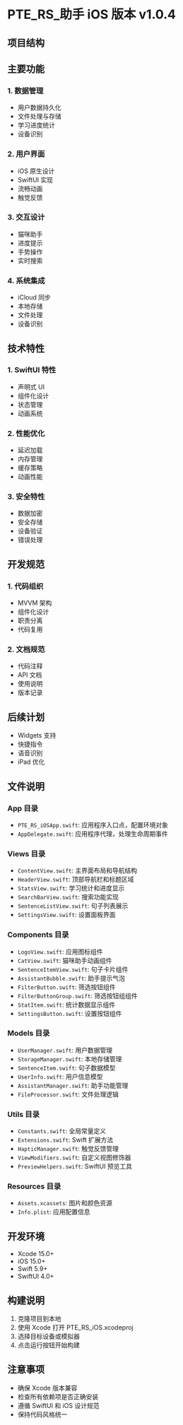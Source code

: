 # PTE_RS_助手 iOS 版本 v1.0.4

## 项目结构

## 主要功能

### 1. 数据管理
- 用户数据持久化
- 文件处理与存储
- 学习进度统计
- 设备识别

### 2. 用户界面
- iOS 原生设计
- SwiftUI 实现
- 流畅动画
- 触觉反馈

### 3. 交互设计
- 猫咪助手
- 进度提示
- 手势操作
- 实时搜索

### 4. 系统集成
- iCloud 同步
- 本地存储
- 文件处理
- 设备识别

## 技术特性

### 1. SwiftUI 特性
- 声明式 UI
- 组件化设计
- 状态管理
- 动画系统

### 2. 性能优化
- 延迟加载
- 内存管理
- 缓存策略
- 动画性能

### 3. 安全特性
- 数据加密
- 安全存储
- 设备验证
- 错误处理

## 开发规范

### 1. 代码组织
- MVVM 架构
- 组件化设计
- 职责分离
- 代码复用

### 2. 文档规范
- 代码注释
- API 文档
- 使用说明
- 版本记录

## 后续计划
- Widgets 支持
- 快捷指令
- 语音识别
- iPad 优化

## 文件说明

### App 目录
- `PTE_RS_iOSApp.swift`: 应用程序入口点，配置环境对象
- `AppDelegate.swift`: 应用程序代理，处理生命周期事件

### Views 目录
- `ContentView.swift`: 主界面布局和导航结构
- `HeaderView.swift`: 顶部导航栏和标题区域
- `StatsView.swift`: 学习统计和进度显示
- `SearchBarView.swift`: 搜索功能实现
- `SentenceListView.swift`: 句子列表展示
- `SettingsView.swift`: 设置面板界面

### Components 目录
- `LogoView.swift`: 应用图标组件
- `CatView.swift`: 猫咪助手动画组件
- `SentenceItemView.swift`: 句子卡片组件
- `AssistantBubble.swift`: 助手提示气泡
- `FilterButton.swift`: 筛选按钮组件
- `FilterButtonGroup.swift`: 筛选按钮组组件
- `StatItem.swift`: 统计数据显示组件
- `SettingsButton.swift`: 设置按钮组件

### Models 目录
- `UserManager.swift`: 用户数据管理
- `StorageManager.swift`: 本地存储管理
- `SentenceItem.swift`: 句子数据模型
- `UserInfo.swift`: 用户信息模型
- `AssistantManager.swift`: 助手功能管理
- `FileProcessor.swift`: 文件处理逻辑

### Utils 目录
- `Constants.swift`: 全局常量定义
- `Extensions.swift`: Swift 扩展方法
- `HapticManager.swift`: 触觉反馈管理
- `ViewModifiers.swift`: 自定义视图修饰器
- `PreviewHelpers.swift`: SwiftUI 预览工具

### Resources 目录
- `Assets.xcassets`: 图片和颜色资源
- `Info.plist`: 应用配置信息

## 开发环境
- Xcode 15.0+
- iOS 15.0+
- Swift 5.9+
- SwiftUI 4.0+

## 构建说明
1. 克隆项目到本地
2. 使用 Xcode 打开 PTE_RS_iOS.xcodeproj
3. 选择目标设备或模拟器
4. 点击运行按钮开始构建

## 注意事项
- 确保 Xcode 版本兼容
- 检查所有依赖项是否正确安装
- 遵循 SwiftUI 和 iOS 设计规范
- 保持代码风格统一